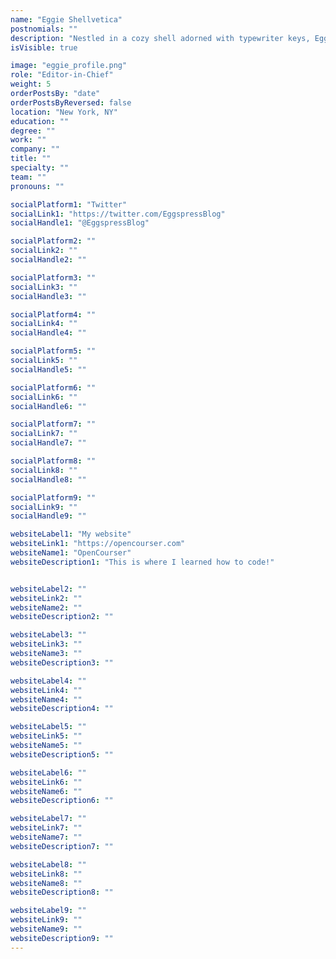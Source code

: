 ```yaml
---
name: "Eggie Shellvetica"
postnomials: ""
description: "Nestled in a cozy shell adorned with typewriter keys, Eggie brings joy to the world of blogging with each click of a key! 🐣📝✨"
isVisible: true

image: "eggie_profile.png"
role: "Editor-in-Chief"
weight: 5
orderPostsBy: "date"
orderPostsByReversed: false
location: "New York, NY"
education: ""
degree: ""
work: ""
company: ""
title: ""
specialty: ""
team: ""
pronouns: ""

socialPlatform1: "Twitter"
socialLink1: "https://twitter.com/EggspressBlog"
socialHandle1: "@EggspressBlog"

socialPlatform2: ""
socialLink2: ""
socialHandle2: ""

socialPlatform3: ""
socialLink3: ""
socialHandle3: ""

socialPlatform4: ""
socialLink4: ""
socialHandle4: ""

socialPlatform5: ""
socialLink5: ""
socialHandle5: ""

socialPlatform6: ""
socialLink6: ""
socialHandle6: ""

socialPlatform7: ""
socialLink7: ""
socialHandle7: ""

socialPlatform8: ""
socialLink8: ""
socialHandle8: ""

socialPlatform9: ""
socialLink9: ""
socialHandle9: ""

websiteLabel1: "My website"
websiteLink1: "https://opencourser.com"
websiteName1: "OpenCourser"
websiteDescription1: "This is where I learned how to code!"


websiteLabel2: ""
websiteLink2: ""
websiteName2: ""
websiteDescription2: ""

websiteLabel3: ""
websiteLink3: ""
websiteName3: ""
websiteDescription3: ""

websiteLabel4: ""
websiteLink4: ""
websiteName4: ""
websiteDescription4: ""

websiteLabel5: ""
websiteLink5: ""
websiteName5: ""
websiteDescription5: ""

websiteLabel6: ""
websiteLink6: ""
websiteName6: ""
websiteDescription6: ""

websiteLabel7: ""
websiteLink7: ""
websiteName7: ""
websiteDescription7: ""

websiteLabel8: ""
websiteLink8: ""
websiteName8: ""
websiteDescription8: ""

websiteLabel9: ""
websiteLink9: ""
websiteName9: ""
websiteDescription9: ""
---
```


